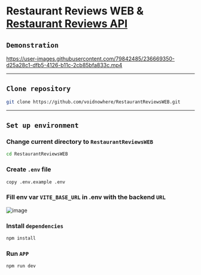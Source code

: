 # Restaurant Reviews WEB & [Restaurant Reviews API](https://github.com/voidnowhere/RestaurantReviewsAPI)

## `Demonstration`

https://user-images.githubusercontent.com/79842485/236669350-d25a28c1-dfb5-4126-b11c-2cb85bfa833c.mp4

<hr>

## `Clone repository`
```bash
git clone https://github.com/voidnowhere/RestaurantReviewsWEB.git
```

<hr>

## `Set up environment`
### Change current directory to `RestaurantReviewsWEB`
```bash
cd RestaurantReviewsWEB
```
### Create `.env` file
```bash
copy .env.example .env
```
### Fill env var `VITE_BASE_URL` in .env with the backend `URL`
![image](https://user-images.githubusercontent.com/79842485/231264884-1f189a0e-2066-4278-8631-27d79a837908.png)
### Install `dependencies`
```bash
npm install
```
### Run `APP`
```bash
npm run dev
```
